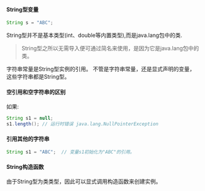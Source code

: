 #### String型变量
```java
String s = "ABC";
```

String型并不是基本类型(int、double等内置类型),而是java.lang包中的类.
> String型之所以无需导入便可通过简名来使用，是因为它是java.lang包中的类。

字符串常量是String型实例的引用。
不管是字符串常量，还是显式声明的变量，这些字符串都是String型。

#### 空引用和空字符串的区别
如果:
```java
String s1 = null;
s1.length(); // 运行时错误 java.lang.NullPointerException
```

#### 引用其他的字符串
```java
String s1 = "ABC";  // 变量s1初始化为"ABC"的引用。
```


#### String构造函数
由于String型为类类型，因此可以显式调用构造函数来创建实例。
